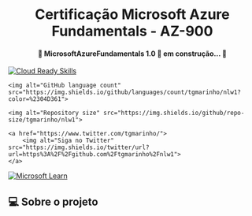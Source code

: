 <h1 align="center"> Certificação Microsoft Azure Fundamentals - AZ-900 </h1>

<h4 align="center"> 
	🚧 MicrosoftAzureFundamentals 1.0 🚀 em construção... 🚧
</h4>

<p align="center">

[![Cloud Ready Skills](https://img.shields.io/badge/Cloud%20Ready%20Skills-Link-brightgreen?style=plastic)](https://msftstudentcert.cloudreadyskills.com) 

    <img alt="GitHub language count" src="https://img.shields.io/github/languages/count/tgmarinho/nlw1?color=%2304D361">
    
    <img alt="Repository size" src="https://img.shields.io/github/repo-size/tgmarinho/nlw1">

    <a href="https://www.twitter.com/tgmarinho/">
        <img alt="Siga no Twitter" src="https://img.shields.io/twitter/url?url=https%3A%2F%2Fgithub.com%2Ftgmarinho%2Fnlw1">
    </a>

</p>

[![Microsoft Learn](https://img.shields.io/badge/Microsoft%20Learn-Link-brightgreen?style=plastic)](https://learn.microsoft.com/pt-br/certifications/exams/az-900/)




## 💻 Sobre o projeto